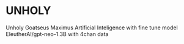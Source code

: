 # UNHOLY
Unholy Goatseus Maximus Artificial Inteligence with fine tune model EleutherAI/gpt-neo-1.3B with 4chan data
